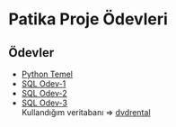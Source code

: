 # Patika Proje Ödevleri
## Ödevler
* [Python Temel](https://github.com/nurseda-diker/patika-workspace/blob/main/python_temel.py)<br>
* [SQL Odev-1](https://github.com/nurseda-diker/patika-workspace/blob/main/sql-odev1.sql)<br>
* [SQL Odev-2](https://github.com/nurseda-diker/patika-workspace/blob/main/sql-odev2.sql)<br>
* [SQL Odev-3](https://github.com/nurseda-diker/patika-workspace/blob/main/sql-odev3.sql)<br>
Kullandığım veritabanı => [dvdrental](https://www.postgresqltutorial.com/wp-content/uploads/2019/05/dvdrental.zip)
